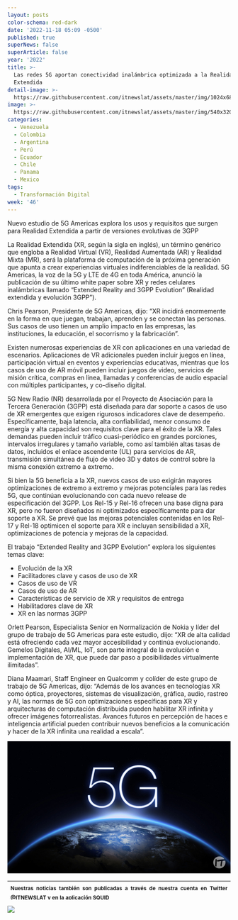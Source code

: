 ```yaml
---
layout: posts
color-schema: red-dark
date: '2022-11-18 05:09 -0500'
published: true
superNews: false
superArticle: false
year: '2022'
title: >-
  Las redes 5G aportan conectividad inalámbrica optimizada a la Realidad
  Extendida
detail-image: >-
  https://raw.githubusercontent.com/itnewslat/assets/master/img/1024x680/mundo-5g-g.jpg
image: >-
  https://raw.githubusercontent.com/itnewslat/assets/master/img/540x320/mundo-5g-p.jpg
categories:
  - Venezuela
  - Colombia
  - Argentina
  - Perú
  - Ecuador
  - Chile
  - Panama
  - Mexico
tags:
  - Transformación Digital
week: '46'
---
```

Nuevo estudio de 5G Americas explora los usos y requisitos que surgen para Realidad Extendida a partir de versiones evolutivas de 3GPP 
 
La Realidad Extendida (XR, según la sigla en inglés), un término genérico que engloba a Realidad Virtual (VR), Realidad Aumentada (AR) y Realidad Mixta (MR), será la plataforma de computación de la próxima generación que apunta a crear experiencias virtuales indiferenciables de la realidad. 5G Americas, la voz de la 5G y LTE de 4G en toda América, anunció la publicación de su último white paper sobre XR y redes celulares inalámbricas llamado “Extended Reality and 3GPP Evolution” (Realidad extendida y evolución 3GPP”).

Chris Pearson, Presidente de 5G Americas, dijo: “XR incidirá enormemente en la forma en que juegan, trabajan, aprenden y se conectan las personas. Sus casos de uso tienen un amplio impacto en las empresas, las instituciones, la educación, el socorrismo y la fabricación”.    

Existen numerosas experiencias de XR con aplicaciones en una variedad de escenarios. Aplicaciones de VR adicionales pueden incluir juegos en línea, participación virtual en eventos y experiencias educativas, mientras que los casos de uso de AR móvil pueden incluir juegos de video, servicios de misión crítica, compras en línea, llamadas y conferencias de audio espacial con múltiples participantes, y co-diseño digital.

5G New Radio (NR) desarrollada por el Proyecto de Asociación para la Tercera Generación (3GPP) está diseñada para dar soporte a casos de uso de XR emergentes que exigen rigurosos indicadores clave de desempeño. Específicamente, baja latencia, alta confiabilidad, menor consumo de energía y alta capacidad son requisitos clave para el éxito de la XR. Tales demandas pueden incluir tráfico cuasi-periódico en grandes porciones, intervalos irregulares y tamaño variable, como así también altas tasas de datos, incluidos el enlace ascendente (UL) para servicios de AR, transmisión simultánea de flujo de video 3D y datos de control sobre la misma conexión extremo a extremo.

Si bien la 5G beneficia a la XR, nuevos casos de uso exigirán mayores optimizaciones de extremo a extremo y mejoras potenciales para las redes 5G, que continúan evolucionando con cada nuevo release de especificación del 3GPP. Los Rel-15 y Rel-16 ofrecen una base digna para XR, pero no fueron diseñados ni optimizados específicamente para dar soporte a XR. Se prevé que las mejoras potenciales contenidas en los Rel-17 y Rel-18 optimicen el soporte para XR e incluyan sensibilidad a XR, optimizaciones de potencia y mejoras de la capacidad.

El trabajo “Extended Reality and 3GPP Evolution” explora los siguientes temas clave:
- Evolución de la XR
- Facilitadores clave y casos de uso de XR
- Casos de uso de VR
- Casos de uso de AR
- Características de servicio de XR y requisitos de entrega
- Habilitadores clave de XR
- XR en las normas 3GPP

Orlett Pearson, Especialista Senior en Normalización de Nokia y líder del grupo de trabajo de 5G Americas para este estudio, dijo: “XR de alta calidad está ofreciendo cada vez mayor accesibilidad y continúa evolucionando. Gemelos Digitales, AI/ML, IoT, son parte integral de la evolución e implementación de XR, que puede dar paso a posibilidades virtualmente ilimitadas”.

Diana Maamari, Staff Engineer en Qualcomm y colíder de este grupo de trabajo de 5G Americas, dijo: “Además de los avances en tecnologías XR como óptica, proyectores, sistemas de visualización, gráfica, audio, rastreo y AI, las normas de 5G con optimizaciones específicas para XR y arquitecturas de computación distribuida pueden habilitar XR infinita y ofrecer imágenes fotorrealistas. Avances futuros en percepción de haces e inteligencia artificial pueden contribuir nuevos beneficios a la comunicación y hacer de la XR infinita una realidad a escala”.

![](https://raw.githubusercontent.com/itnewslat/assets/master/img/540x320/mundo-5g-p.jpg)

<table style="height: 42px;" width="569">
<tbody>
<tr>
<td style="text-align: justify;"><sub><strong>Nuestras noticias también son publicadas a través de nuestra cuenta en Twitter <a href="https://twitter.com/itnewslat?lang=es">@ITNEWSLAT</a> y en la aplicación <a href="https://squidapp.co/en/">SQUID</a></strong></sub></td>
</tr>
</tbody>
</table>

<img src="https://tracker.metricool.com/c3po.jpg?hash=56f88a41e39ab42c063cc51676587a04"/>